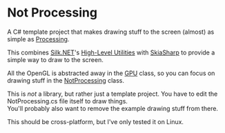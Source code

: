 # Not Processing

A C# template project that makes drawing stuff to the screen
(almost) as simple as [Processing](https://processing.org/).

This combines [Silk.NET](https://dotnet.github.io/Silk.NET/)'s
[High-Level Utilities](https://dotnet.github.io/Silk.NET/docs/hlu/)
with [SkiaSharp](https://github.com/mono/SkiaSharp) to provide a simple way to draw to the screen.

All the OpenGL is abstracted away in the [GPU](NotProcessing/GPU.cs) class,
so you can focus on drawing stuff in the [NotProcessing](NotProcessing/NotProcessing.cs) class.

This is *not* a library, but rather just a template project. You have to edit the NotProcessing.cs file itself to draw things.  
You'll probably also want to remove the example drawing stuff from there.

This should be cross-platform, but I've only tested it on Linux.
